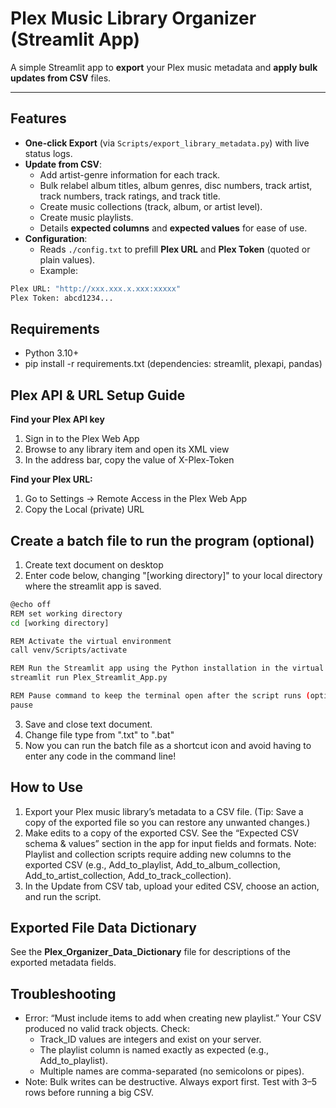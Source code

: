 # Plex Music Library Organizer (Streamlit App)

A simple Streamlit app to **export** your Plex music metadata and **apply bulk updates from CSV** files.

---

## Features
- **One-click Export** (via `Scripts/export_library_metadata.py`) with live status logs.
- **Update from CSV**:
  - Add artist-genre information for each track.
  - Bulk relabel album titles, album genres, disc numbers, track artist, track numbers, track ratings, and track title.
  - Create music collections (track, album, or artist level). 
  - Create music playlists. 
  - Details **expected columns** and **expected values** for ease of use. 
- **Configuration**:
  - Reads `./config.txt` to prefill **Plex URL** and **Plex Token** (quoted or plain values).
  - Example:
```bash
Plex URL: "http://xxx.xxx.x.xxx:xxxxx"
Plex Token: abcd1234...

```

## Requirements
- Python 3.10+
- pip install -r requirements.txt (dependencies: streamlit, plexapi, pandas)

## Plex API & URL Setup Guide
**Find your Plex API key**
1. Sign in to the Plex Web App
2. Browse to any library item and open its XML view
3. In the address bar, copy the value of X-Plex-Token

**Find your Plex URL:**
1. Go to Settings -> Remote Access in the Plex Web App
2. Copy the Local (private) URL

## Create a batch file to run the program (optional)
1. Create text document on desktop
2. Enter code below, changing "[working directory]" to your local directory where the streamlit app is saved. 

```bash
@echo off
REM set working directory
cd [working directory]

REM Activate the virtual environment
call venv/Scripts/activate

REM Run the Streamlit app using the Python installation in the virtual environment
streamlit run Plex_Streamlit_App.py

REM Pause command to keep the terminal open after the script runs (optional)
pause
```
3. Save and close text document.
4. Change file type from ".txt" to ".bat"
5. Now you can run the batch file as a shortcut icon and avoid having to enter any code in the command line!

## How to Use
1. Export your Plex music library’s metadata to a CSV file. (Tip: Save a copy of the exported file so you can restore any unwanted changes.)
2. Make edits to a copy of the exported CSV. See the “Expected CSV schema & values” section in the app for input fields and formats.
Note: Playlist and collection scripts require adding new columns to the exported CSV (e.g., Add_to_playlist, Add_to_album_collection, Add_to_artist_collection, Add_to_track_collection).
3. In the Update from CSV tab, upload your edited CSV, choose an action, and run the script. 

## Exported File Data Dictionary 
See the **Plex_Organizer_Data_Dictionary** file for descriptions of the exported metadata fields.

## Troubleshooting
- Error: “Must include items to add when creating new playlist.”
Your CSV produced no valid track objects. Check:
  - Track_ID values are integers and exist on your server.
  - The playlist column is named exactly as expected (e.g., Add_to_playlist).
  - Multiple names are comma-separated (no semicolons or pipes).
- Note: Bulk writes can be destructive. Always export first. Test with 3–5 rows before running a big CSV.

